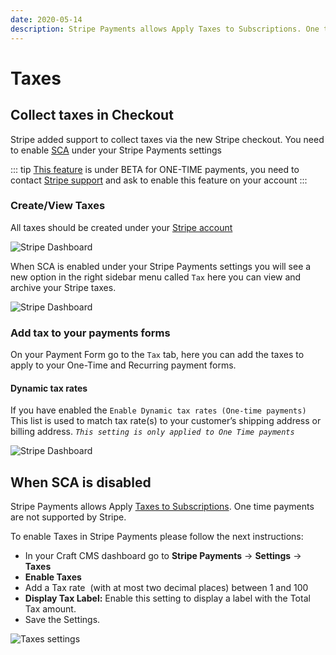 ```yaml
---
date: 2020-05-14
description: Stripe Payments allows Apply Taxes to Subscriptions. One time payments are not supported by Stripe. 
---
```


# Taxes

## Collect taxes in Checkout

Stripe added support to collect taxes via the new Stripe checkout. You need to enable [SCA](https://docs.enupal.com/stripe-payments/getting-started/sca.html) under your Stripe Payments settings

::: tip
[This feature](https://stripe.com/docs/payments/checkout/taxes#fixed-tax-rates) is under BETA for ONE-TIME payments, you need to contact [Stripe support](https://stripe.com/contact) and ask to enable this feature on your account
:::

### Create/View Taxes

All taxes should be created under your [Stripe account](https://dashboard.stripe.com/tax-rates) 

![Stripe Dashboard](https://enupal.com/assets/docs/create-tax.png)

When SCA is enabled under your Stripe Payments settings you will see a new option in the right sidebar menu called `Tax` here you can view and archive your Stripe taxes.

![Stripe Dashboard](https://enupal.com/assets/docs/tax-index.png)

### Add tax to your payments forms

On your Payment Form go to the `Tax` tab, here you can add the taxes to apply to your One-Time and Recurring payment forms. 

#### Dynamic tax rates
If you have enabled the `Enable Dynamic tax rates (One-time payments)` This list is used to match tax rate(s) to your customer’s shipping address or billing address. _`This setting is only applied to One Time payments`_

![Stripe Dashboard](https://enupal.com/assets/docs/add-tax.png)

## When SCA is disabled

Stripe Payments allows Apply [Taxes to Subscriptions](http://stripe.com/docs/billing/subscriptions/taxes). One time payments are not supported by Stripe.

To enable Taxes in Stripe Payments please follow the next instructions:

*   In your Craft CMS dashboard go to **Stripe Payments** → **Settings** → **Taxes**
*   **Enable Taxes**
*   Add a Tax rate  (with at most two decimal places) between 1 and 100
*   **Display Tax Label:** Enable this setting to display a label with the Total Tax amount.
*   Save the Settings.


![Taxes settings](https://enupal.com/assets/docs/29-stripe-payments.png)
